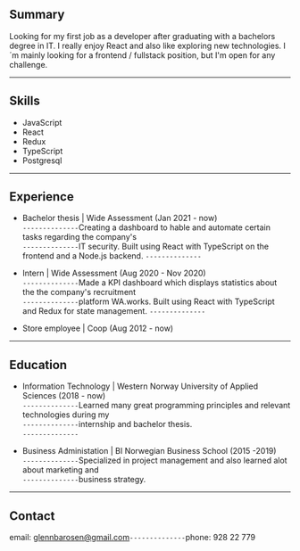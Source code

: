 ## Summary
Looking for my first job as a developer after graduating with a bachelors degree in IT. I really enjoy React and also like exploring new technologies. I´m mainly looking for a frontend / fullstack position, but I'm open for any challenge.  
***
## Skills
- JavaScript
- React
- Redux
- TypeScript
- Postgresql
***
## Experience
- Bachelor thesis | Wide Assessment (Jan 2021 - now)  
`--------------`Creating a dashboard to hable and automate certain tasks regarding the company's  
`--------------`IT security. Built using React with TypeScript on the frontend and a Node.js backend.
`--------------` 
* Intern | Wide Assessment (Aug 2020 - Nov 2020)  
`--------------`Made a KPI dashboard which displays statistics about the the company's recruitment  
`--------------`platform WA.works. Built using React with TypeScript and Redux for state management.
`--------------`
- Store employee | Coop (Aug 2012 - now)  
***
## Education
- Information Technology | Western Norway University of Applied Sciences (2018 - now)  
`--------------`Learned many great programming principles and relevant technologies during my  
`--------------`internship and bachelor thesis.  
`--------------` 
* Business Administation | BI Norwegian Business School (2015 -2019)  
`--------------`Specialized in project management and also learned alot about marketing and  
`--------------`business strategy.
***
## Contact
email: <glennbarosen@gmail.com>`--------------`phone: 928 22 779
